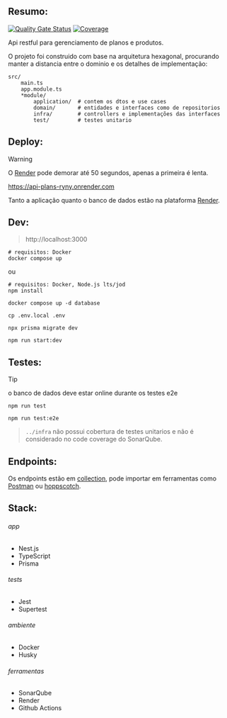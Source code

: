 ## Resumo:

[![Quality Gate Status](https://sonarcloud.io/api/project_badges/measure?project=fabianosl1_api-plans&metric=alert_status)](https://sonarcloud.io/summary/overall?id=fabianosl1_api-plans)
[![Coverage](https://sonarcloud.io/api/project_badges/measure?project=fabianosl1_api-plans&metric=coverage)](https://sonarcloud.io/summary/overall?id=fabianosl1_api-plans)

Api restful para gerenciamento de planos e produtos.

O projeto foi construido com base na arquitetura hexagonal, procurando manter a distancia entre o dominio e os detalhes de implementação:

```shell
src/
    main.ts
    app.module.ts
    *module/
        application/  # contem os dtos e use cases
        domain/       # entidades e interfaces como de repositorios
        infra/        # controllers e implementações das interfaces
        test/         # testes unitario
```

## Deploy:

> [!WARNING]
> O [Render](https://render.com/) pode demorar até 50 segundos, apenas a primeira é lenta.

https://api-plans-ryny.onrender.com

Tanto a aplicação quanto o banco de dados estão na plataforma [Render](https://render.com/).

## Dev:

> http://localhost:3000

```shell
# requisitos: Docker
docker compose up
```

ou

```shell
# requisitos: Docker, Node.js lts/jod
npm install

docker compose up -d database

cp .env.local .env

npx prisma migrate dev

npm run start:dev
```

## Testes:

> [!TIP]
> o banco de dados deve estar online durante os testes e2e

```shell
npm run test

npm run test:e2e
```

> `../infra` não possui cobertura de testes unitarios e não é considerado no code coverage do SonarQube.

## Endpoints:

Os endpoints estão em [collection](./docs/api-collection.json), pode importar em ferramentas como [Postman](https://www.postman.com/) ou [hoppscotch](https://hoppscotch.io/).

## Stack:

###### app

- Nest.js
- TypeScript
- Prisma

###### tests

- Jest
- Supertest

###### ambiente

- Docker
- Husky

###### ferramentas

- SonarQube
- Render
- Github Actions
